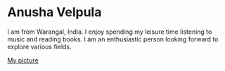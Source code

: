 # Anusha Velpula

I am from Warangal, India. I enjoy spending my leisure time listening to music
and reading books. I am an enthusiastic person looking forward to explore various fields.

[My picture](https://github.com/anushavelpula123/assignment2-velpula/blob/main/my_picture.jpeg)